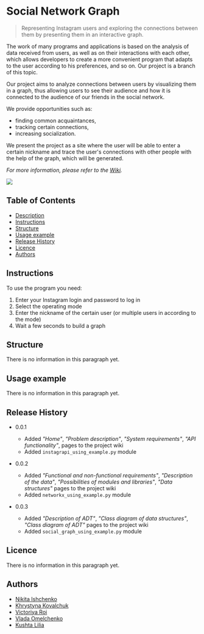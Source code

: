 # Social Network Graph

> Representing Instagram users and exploring the connections between them 
> by presenting them in an interactive graph.

The work of many programs and applications is based on the analysis of data 
received from users, as well as on their interactions with each other, which 
allows developers to create a more convenient program that adapts to the user 
according to his preferences, and so on. Our project is a branch of this topic.

Our project aims to analyze connections between users by visualizing them in a 
graph, thus allowing users to see their audience and how it is connected to the 
audience of our friends in the social network. 

We provide opportunities such as:
* finding common acquaintances,
* tracking certain connections,
* increasing socialization.

We present the project as a site where the user will be able to enter a certain 
nickname and trace the user's connections with other people with the help of 
the graph, which will be generated.

_For more information, please refer to the [Wiki][wiki]._

![](https://www.how2shout.com/wp-content/uploads/2018/01/Best-open-source-Software-platforms.jpg)

## Table of Contents
* [Description](#social-network-graph)
* [Instructions](#instructions)
* [Structure](#structure)
* [Usage example](#usage-example)
* [Release History](#release-history)
* [Licence](#licence)
* [Authors](#authors)

## Instructions
To use the program you need:
1. Enter your Instagram login and password to log in
2. Select the operating mode
3. Enter the nickname of the certain user (or multiple users in according to the mode)
4. Wait a few seconds to build a graph

## Structure
There is no information in this paragraph yet.

## Usage example

There is no information in this paragraph yet.

## Release History

* 0.0.1
    * Added _"Home"_, _"Problem description"_, 
      _"System requirements"_, _"API functionality"_, pages to the project wiki
    * Added `instagrapi_using_example.py` module
* 0.0.2
   * Added _"Functional and non-functional requirements"_, _"Description of the data"_, _"Possibilities of modules and libraries"_, _"Data structures"_ pages to the project wiki
   * Added `networkx_using_example.py` module

* 0.0.3
   * Added _"Description of ADT"_, _"Class diagram of data structures"_, _"Class diagram of ADT"_ pages to the project wiki
   * Added `social_graph_using_example.py` module


## Licence

There is no information in this paragraph yet.

## Authors
* [Nikita Ishchenko](https://github.com/mykytaishchenko)
* [Khrystyna Kovalchuk](https://github.com/KhrystynaKovalchuk)
* [Victoriya Roi](https://github.com/VictoriyaRoy)
* [Vlada Omelchenko](https://github.com/Vlada04)
* [Kushta Lilia](https://github.com/kushtalilia)

<!-- Markdown link & img dfn's -->
[wiki]: https://github.com/yourname/yourproject/wiki/home/
